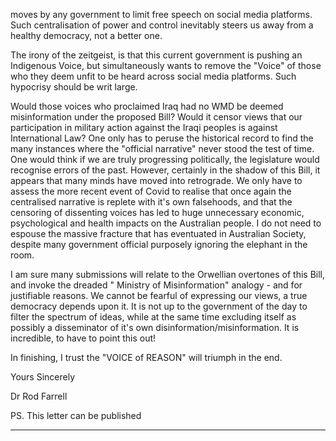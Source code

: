 moves by any government to limit free speech on social media platforms. Such centralisation of power and control
inevitably steers us away from a healthy democracy, not a better one.

The irony of the zeitgeist, is that this current government is pushing an Indigenous Voice, but simultaneously wants
to remove the "Voice" of those who they deem unfit to be heard across social media platforms. Such hypocrisy
should be writ large.

Would those voices who proclaimed Iraq had no WMD be deemed misinformation under the proposed Bill? Would it
censor views that our participation in military action against the Iraqi peoples is against International Law? One only
has to peruse the historical record to find the many instances where the "official narrative" never stood the test of
time. One would think if we are truly progressing politically, the legislature would recognise errors of the past.
However, certainly in the shadow of this Bill, it appears that many minds have moved into retrograde.  We only have
to assess the more recent event of Covid to realise that once again the centralised narrative is replete with it's own
falsehoods, and that the censoring of dissenting voices has led to huge unnecessary economic, psychological and
health impacts on the Australian people.  I do not need to espouse the massive fracture that has eventuated in
Australian Society, despite many government official purposely ignoring the elephant in the room.

I am sure many submissions will relate to the Orwellian overtones of this Bill, and invoke the dreaded " Ministry of
Misinformation" analogy - and for justifiable reasons. We cannot be fearful of expressing our views, a true democracy
depends upon it. It is not up to the government of the day to filter the spectrum of ideas, while at the same time
excluding itself as possibly a disseminator of it's own disinformation/misinformation. It is incredible, to have to
point this out!

In finishing, I trust the "VOICE of REASON" will triumph in the end.

Yours Sincerely

Dr Rod Farrell

PS. This letter can be published


-----

